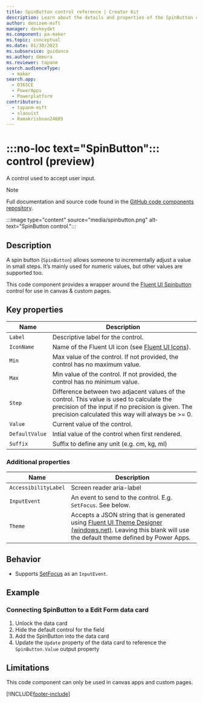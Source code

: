 ```yaml
---
title: SpinButton control reference | Creator Kit
description: Learn about the details and properties of the SpinButton control in the Creator Kit.
author: denisem-msft
manager: devkeydet
ms.component: pa-maker
ms.topic: conceptual
ms.date: 01/30/2023
ms.subservice: guidance
ms.author: demora
ms.reviewer: tapanm
search.audienceType: 
  - maker
search.app: 
  - D365CE
  - PowerApps
  - Powerplatform
contributors:
  - tapanm-msft
  - slaouist
  - Ramakrishnan24689
---
```


# :::no-loc text="SpinButton"::: control (preview)

A control used to accept user input.

> [!NOTE]
> Full documentation and source code found in the [GitHub code components repository](https://github.com/microsoft/powercat-code-components/tree/main/SpinButton).

:::image type="content" source="media/spinbutton.png" alt-text="SpinButton control.":::

## Description
A spin button (`SpinButton`) allows someone to incrementally adjust a value in small steps. It’s mainly used for numeric values, but other values are supported too.

This code component provides a wrapper around the [Fluent UI Spinbutton](https://developer.microsoft.com/en-us/fluentui#/controls/web/spinbutton) control for use in canvas & custom pages.


## Key properties

| Name                 | Description | 
|----------------------|-------------|
| `Label` | Descriptive label for the control. |
| `IconName` | Name of the Fluent UI icon (see [Fluent UI Icons](https://developer.microsoft.com/en-us/fluentui#/styles/web/icons)). |
| `Min` | Max value of the control. If not provided, the control has no maximum value. |
| `Max` | Min value of the control. If not provided, the control has no minimum value. |
| `Step` | Difference between two adjacent values of the control. This value is used to calculate the precision of the input if no precision is given. The precision calculated this way will always be >= 0. |
| `Value` | Current value of the control. |
| `DefaultValue` | Intial value of the control when first rendered. |
| `Suffix` | Suffix to define any unit (e.g. cm, kg, ml) |

### Additional properties

| Name                 | Description | 
|----------------------| ------------|
| `AccessibilityLabel` | Screen reader aria-label |
| `InputEvent`         | An event to send to the control. E.g. `SetFocus`. See below. |
| `Theme`              | Accepts a JSON string that is generated using [Fluent UI Theme Designer (windows.net)](https://fabricweb.z5.web.core.windows.net/pr-deploy-site/refs/heads/master/theming-designer/). Leaving this blank will use the default theme defined by Power Apps. |

## Behavior

- Supports [SetFocus](setfocus.md) as an `InputEvent`.

## Example

### Connecting SpinButton to a Edit Form data card

1. Unlock the data card
1. Hide the default control for the field
1. Add the SpinButton into the data card
1. Update the `Update` property of the data card to reference the `SpinButton.Value` output property

## Limitations
This code component can only be used in canvas apps and custom pages.

[!INCLUDE[footer-include](../../includes/footer-banner.md)]
